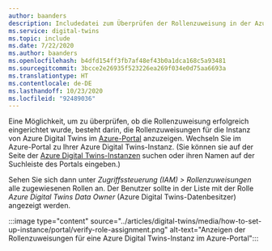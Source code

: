 ```yaml
---
author: baanders
description: Includedatei zum Überprüfen der Rollenzuweisung in der Azure Digital Twins-Einrichtung
ms.service: digital-twins
ms.topic: include
ms.date: 7/22/2020
ms.author: baanders
ms.openlocfilehash: b4dfd154ff3fb7af48ef43b0a1dca168c5a93481
ms.sourcegitcommit: 3bcce2e26935f523226ea269f034e0d75aa6693a
ms.translationtype: HT
ms.contentlocale: de-DE
ms.lasthandoff: 10/23/2020
ms.locfileid: "92489036"
---
```

Eine Möglichkeit, um zu überprüfen, ob die Rollenzuweisung erfolgreich eingerichtet wurde, besteht darin, die Rollenzuweisungen für die Instanz von Azure Digital Twins im [Azure-Portal](https://portal.azure.com) anzuzeigen. Wechseln Sie im Azure-Portal zu Ihrer Azure Digital Twins-Instanz. (Sie können sie auf der Seite der [Azure Digital Twins-Instanzen](https://portal.azure.com/#blade/HubsExtension/BrowseResource/resourceType/Microsoft.DigitalTwins%2FdigitalTwinsInstances) suchen oder ihren Namen auf der Suchleiste des Portals eingeben.)

Sehen Sie sich dann unter *Zugriffssteuerung (IAM) > Rollenzuweisungen* alle zugewiesenen Rollen an. Der Benutzer sollte in der Liste mit der Rolle *Azure Digital Twins Data Owner* (Azure Digital Twins-Datenbesitzer) angezeigt werden. 

:::image type="content" source="../articles/digital-twins/media/how-to-set-up-instance/portal/verify-role-assignment.png" alt-text="Anzeigen der Rollenzuweisungen für eine Azure Digital Twins-Instanz im Azure-Portal":::
